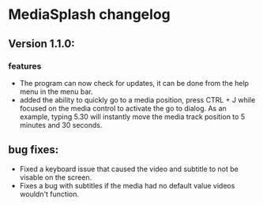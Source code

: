 # MediaSplash changelog
## Version 1.1.0:
### features
- The program can now check for updates, it can be done from the help menu in the menu bar.
- added the ability to quickly go to a media position, press CTRL + J while focused on the media control to activate the go to dialog. As an example, typing 5.30 will instantly move the media track position to 5 minutes and 30 seconds.
## bug fixes:
- Fixed a keyboard issue that caused the video and subtitle to not be visable on the screen.
- Fixes a bug with subtitles if the media  had no default value videos wouldn't function.
